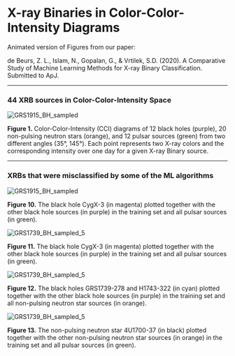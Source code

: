 # X-ray Binaries in Color-Color-Intensity Diagrams

Animated version of Figures from our paper: 

de Beurs, Z. L., Islam, N., Gopalan, G., & Vrtilek, S.D. (2020). A Comparative Study of Machine Learning Methods for X-ray Binary Classification. Submitted to ApJ.

----
### 44 XRB sources in Color-Color-Intensity Space

![GRS1915_BH_sampled](Figure1.gif) 

**Figure 1.** Color-Color-Intensity (CCI) diagrams of 12 black holes (purple), 20 non-pulsing neutron stars (orange), and 12 pulsar sources (green) from two different angles (35°, 145°). Each point represents two X-ray colors and the corresponding intensity over one day for a given X-ray Binary source.

----
### XRBs that were misclassified by some of the ML algorithms

![GRS1915_BH_sampled](Figure10.gif)

**Figure 10.** The black hole CygX-3 (in magenta) plotted together with the other black hole sources (in purple) in the training set and all pulsar sources (in green).


![GRS1739_BH_sampled_5](Figure11.gif)

**Figure 11.** The black hole CygX-3 (in magenta) plotted together with the other black hole sources (in purple) in the training set and all pulsar sources (in green).


![GRS1739_BH_sampled_5](Figure12.gif)

**Figure 12.** The black holes GRS1739-278 and H1743-322 (in cyan) plotted together with the other black hole sources (in purple) in the training set and all non-pulsing neutron star sources (in orange).


![GRS1739_BH_sampled_5](Figure13.gif)

**Figure 13.** The non-pulsing neutron star 4U1700-37 (in black) plotted together with the other non-pulsing neutron star sources (in orange) in the training set and all pulsar sources (in green).
